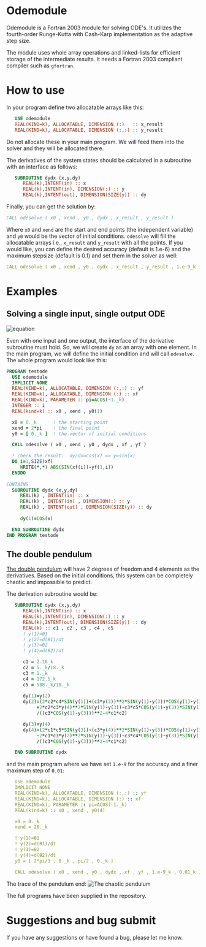 # Odemodule

Odemodule is a Fortran 2003 module for solving ODE's. It utilizes the fourth-order Runge-Kutta with Cash-Karp implementation as the adaptive step size.

The module uses whole array operations and linked-lists for efficient storage of the intermediate results. It needs a Fortran 2003 compliant compiler such as `gfortran`.

# How to use

In your program define two allocatable arrays like this:
```fortran
   USE odemodule
   REAL(KIND=k), ALLOCATABLE, DIMENSION (:)   :: x_result
   REAL(KIND=k), ALLOCATABLE, DIMENSION (:,:) :: y_result
```
Do not allocate these in your main program. We will feed them into the solver and they will be allocated there.

The derivatives of the system states should be calculated in a subroutine with an interface as follows:
```fortran
   SUBROUTINE dydx (x,y,dy)
      REAL(k),INTENT(in) :: x
      REAL(k),INTENT(in), DIMENSION(:) :: y
      REAL(k),INTENT(out), DIMENSION(SIZE(y)) :: dy
```
Finally, you can get the solution by:

```fortran
CALL odesolve ( x0 , xend , y0 , dydx , x_result , y_result )
```
Where `x0` and `xend` are the start and end points (the independent variable) and `y0` would be the vector of initial conditions.
`odesolve` will fill the allocatable arrays i.e., `x_result` and `y_result` with all the points.
If you would like, you can define the desired accuracy (default is 1.e-6) and the maximum stepsize (default is 0.1) and set them in the solver as well: 
```yaml
CALL odesolve ( x0 , xend , y0 , dydx , x_result , y_result , 1.e-9_k , 0.01_k)
```

# Examples
## Solving a single input, single output ODE
![equation](https://latex.codecogs.com/gif.latex?\dpi{130}\frac{dy}{dx}=cos(x))

Even with one input and one output, the interface of the derivative subroutine must hold. So, we will create `dy` as an array with one element. In the main program, we will define the initial condition and will call `odesolve`.
The whole program would look like this:
 ```fortran
PROGRAM testode
   USE odemodule
   IMPLICIT NONE
   REAL(KIND=k), ALLOCATABLE, DIMENSION (:,:) :: yf
   REAL(KIND=k), ALLOCATABLE, DIMENSION (:) :: xf
   REAL(KIND=k), PARAMETER :: pi=ACOS(-1._k)
   INTEGER :: i
   REAL(kind=k) :: x0 , xend , y0(1) 

   x0 = 0._k      ! the starting point
   xend = 2*pi    ! the final point
   y0 = [ 0._k ]  ! the vector of initial conditions

   CALL odesolve ( x0 , xend , y0 , dydx , xf , yf )

   ! check the result:  dy/dx=cos(x) => y=sin(x)
   DO i=1,SIZE(xf)
      WRITE(*,*) ABS(SIN(xf(i))-yf(1,i))
   ENDDO
   
CONTAINS
   SUBROUTINE dydx (x,y,dy)
      REAL(k) , INTENT(in) :: x
      REAL(k) , INTENT(in) , DIMENSION(:) :: y
      REAL(k) , INTENT(out) , DIMENSION(SIZE(y)) :: dy
      
      dy(1)=COS(x)

   END SUBROUTINE dydx
END PROGRAM testode
```
## The double pendulum 

[The double pendulum](https://www.astro.umd.edu/~adhabal/V1/Reports/Order_and_Chaos.pdf) will have 2 degrees of freedom and 4 elements as the derivatives. Based on the initial conditions, this system can be completely chaotic and impossible to predict.

The derivation subroutine would be:
```fortran
   SUBROUTINE dydx (x,y,dy)
      REAL(k),INTENT(in) :: x
      REAL(k),INTENT(in), DIMENSION(:) :: y
      REAL(k),INTENT(out), DIMENSION(SIZE(y)) :: dy
      REAL(k) :: c1 , c2 , c3 , c4 , c5
      ! y(1)=θ1
      ! y(2)=d(θ1)/dt
      ! y(3)=θ2
      ! y(4)=d(θ2)/dt

      c1 = 2.16_k
      c2 = 5._k/18._k
      c3 = 1._k
      c4 = 172.5_k
      c5 = 588._k/18._k
      
      dy(1)=y(2)
      dy(2)=(2*c2*c4*SIN(y(1))+(c3*y(2))**2*SIN(y(1)-y(3))*COS(y(1)-y(3))&
           +2*c2*c3*y(4)**2*SIN(y(1)-y(3))-c3*c5*COS(y(1)-y(3))*SIN(y(3)))&
           /((c3*COS(y(1)-y(3)))**2-4*c1*c2)

      dy(3)=y(4)
      dy(4)=(2*c1*c5*SIN(y(3))-(c3*y(4))**2*SIN(y(1)-y(3))*COS(y(1)-y(3))&
           -2*c1*c3*y(2)**2*SIN(y(1)-y(3))-c3*c4*COS(y(1)-y(3))*SIN(y(1)))&
           /((c3*COS(y(1)-y(3)))**2-4*c1*c2)

   END SUBROUTINE dydx
```
and the main program where we have set `1.e-9` for the accuracy and a finer maximum step of `0.01`:
```yaml
   USE odemodule
   IMPLICIT NONE
   REAL(KIND=k), ALLOCATABLE, DIMENSION (:,:) :: yf
   REAL(KIND=k), ALLOCATABLE, DIMENSION (:) :: xf
   REAL(KIND=k), PARAMETER :: pi=ACOS(-1._k)
   REAL(kind=k) :: x0 , xend , y0(4)

   x0 = 0._k
   xend = 20._k

   ! y(1)=θ1
   ! y(2)=d(θ1)/dt
   ! y(3)=θ2
   ! y(4)=d(θ2)/dt
   y0 = [ 2*pi/3 , 0._k , pi/2 , 0._k ]

   CALL odesolve ( x0 , xend , y0 , dydx , xf , yf , 1.e-9_k , 0.01_k )
```
The trace of the pendulum end:
![The chaotic pendulum](/double_pendulum.gif)

The full programs have been supplied in the repository.
# Suggestions and bug submit

If you have any suggestions or have found a bug, please let me know.
